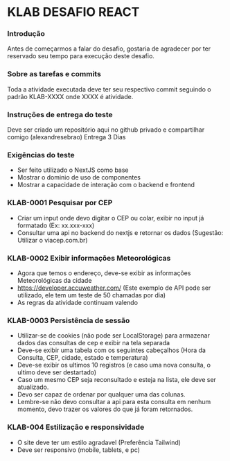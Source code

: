 # KLAB DESAFIO REACT

### Introdução

Antes de começarmos a falar do desafio, gostaria de agradecer
por ter reservado seu tempo para execução deste desafio.

### Sobre as tarefas e commits

Toda a atividade executada deve ter seu respectivo commit
seguindo o padrão KLAB-XXXX onde XXXX é atividade.

### Instruções de entrega do teste

Deve ser criado um repositório aqui no github privado e compartilhar comigo (alexandresebrao)
Entrega 3 Dias

### Exigências do teste

- Ser feito utilizado o NextJS como base
- Mostrar o dominio de uso de componentes
- Mostrar a capacidade de interação com o backend e frontend

### KLAB-0001 Pesquisar por CEP

- Criar um input onde devo digitar o CEP ou colar, exibir no input já formatado (Ex: xx.xxx-xxx)
- Consultar uma api no backend do nextjs e retornar os dados (Sugestão: Utilizar o viacep.com.br)

### KLAB-0002 Exibir informações Meteorológicas

- Agora que temos o endereço, deve-se exibir as informações Meteorológicas da cidade
- https://developer.accuweather.com/ (Este exemplo de API pode ser utilizado, ele tem um teste de 50 chamadas por dia)
- As regras da atividade continuam valendo

### KLAB-0003 Persistência de sessão

- Utilizar-se de cookies (não pode ser LocalStorage) para armazenar dados das consultas de cep e exibir na tela separada
- Deve-se exibir uma tabela com os seguintes cabeçalhos (Hora da Consulta, CEP, cidade, estado e temperatura)
- Deve-se exibir os ultimos 10 registros (e caso uma nova consulta, o ultimo deve ser destartado)
- Caso um mesmo CEP seja reconsultado e esteja na lista, ele deve ser atualizado.
- Devo ser capaz de ordenar por qualquer uma das colunas.
- Lembre-se não devo consultar a api para esta consulta em nenhum momento, devo trazer os valores do que já foram retornados.

### KLAB-004 Estilização e responsividade

- O site deve ter um estilo agradavel (Preferência Tailwind)
- Deve ser responsivo (mobile, tablets, e pc)
